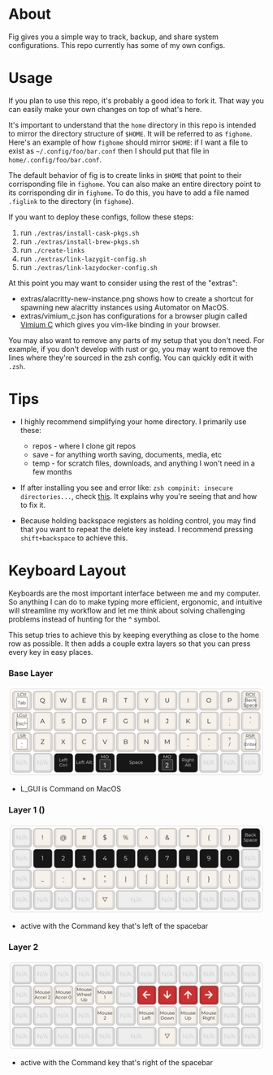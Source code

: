 # About

Fig gives you a simple way to track, backup, and share system configurations.
This repo currently has some of my own configs.


# Usage

If you plan to use this repo, it's probably a good idea to fork it. That way you can
easily make your own changes on top of what's here.

It's important to understand that the `home` directory in this repo is intended to
mirror the directory structure of `$HOME`. It will be referred to as `fighome`.
Here's an example of how `fighome` should mirror `$HOME`: if I want a file to exist as
`~/.config/foo/bar.conf` then I should put that file in `home/.config/foo/bar.conf`.

The default behavior of fig is to create links in `$HOME` that point to their
corrisponding file in `fighome`. You can also make an entire directory point to
its corrisponding dir in `fighome`. To do this, you have to add a file named `.figlink`
to the directory (in `fighome`).

If you want to deploy these configs, follow these steps:
1. run `./extras/install-cask-pkgs.sh`
2. run `./extras/install-brew-pkgs.sh`
3. run `./create-links`
4. run `./extras/link-lazygit-config.sh`
5. run `./extras/link-lazydocker-config.sh`

At this point you may want to consider using the rest of the "extras":
* extras/alacritty-new-instance.png shows how to create a shortcut for
spawning new alacritty instances using Automator on MacOS.
* extras/vimium_c.json has configurations for a browser plugin called
[Vimium C](https://chrome.google.com/webstore/detail/vimium-c-all-by-keyboard/hfjbmagddngcpeloejdejnfgbamkjaeg?hl=en)
which gives you vim-like binding in your browser.

You may also want to remove any parts of my setup that you don't need.
For example, if you don't develop with rust or go, you may want to
remove the lines where they're sourced in the zsh config. You can quickly
edit it with `.zsh`.


# Tips
* I highly recommend simplifying your home directory. I primarily use these:
    * repos - where I clone git repos
    * save - for anything worth saving, documents, media, etc
    * temp - for scratch files, downloads, and anything I won't need in a few months

* If after installing you see and error like: `zsh compinit: insecure directories...`,
check [this](https://stackoverflow.com/a/43544733). It explains why you're seeing that
and how to fix it.

* Because holding backspace registers as holding control, you may find that you
want to repeat the delete key instead. I recommend pressing `shift+backspace` to
achieve this.


# Keyboard Layout

Keyboards are the most important interface between me and my computer.
So anything I can do to make typing more efficient, ergonomic, and intuitive
will streamline my workflow and let me think about solving challenging
problems instead of hunting for the ^ symbol.

This setup tries to achieve this by keeping everything as close to the home
row as possible. It then adds a couple extra layers so that you can press
every key in easy places.

### Base Layer
![base layer](assets/base-layer.png)
* L_GUI is Command on MacOS

### Layer 1 ()
![layer1](assets/layer1.png)
* active with the Command key that's left of the spacebar

### Layer 2 
![layer2](assets/layer2.png)
* active with the Command key that's right of the spacebar



<!--
# Highlights
### vim
### zsh
-->
